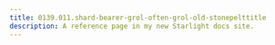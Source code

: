 ```yaml
---
title: 0139.011.shard-bearer-grol-often-grol-old-stonepelttitle
description: A reference page in my new Starlight docs site.
---
```

